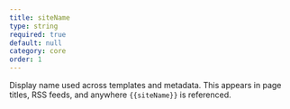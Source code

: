 ```yaml
---
title: siteName
type: string
required: true
default: null
category: core
order: 1
---
```


Display name used across templates and metadata. This appears in page titles, RSS feeds, and anywhere `{{siteName}}` is referenced.
